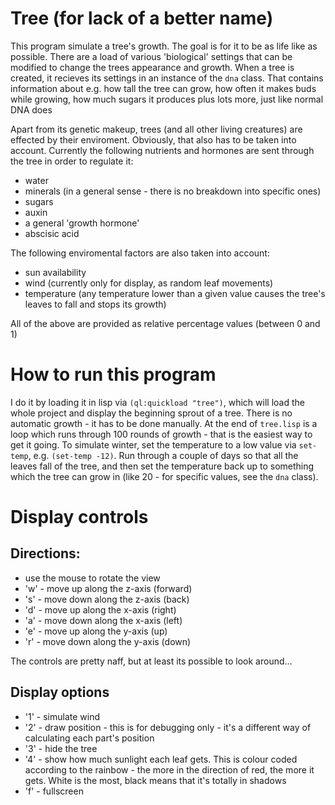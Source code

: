# Tree (for lack of a better name)

This program simulate a tree's growth. The goal is for it to be as life like as possible. There are a load of various 'biological' settings that can be modified to change the trees appearance and growth. When a tree is created, it recieves its settings in an instance of the `dna` class. That contains information about e.g. how tall the tree can grow, how often it makes buds while growing, how much sugars it produces plus lots more, just like normal DNA does

Apart from its genetic makeup, trees (and all other living creatures) are effected by their enviroment. Obviously, that also has to be taken into account. Currently the following nutrients and hormones are sent through the tree in order to regulate it:

* water
* minerals (in a general sense - there is no breakdown into specific ones)
* sugars
* auxin
* a general 'growth hormone'
* abscisic acid

The following enviromental factors are also taken into account:

* sun availability
* wind (currently only for display, as random leaf movements)
* temperature (any temperature lower than a given value causes the tree's leaves to fall and stops its growth)

All of the above are provided as relative percentage values (between 0 and 1)


# How to run this program

I do it by loading it in lisp via `(ql:quickload "tree")`, which will load the whole project and display the beginning sprout of a tree. There is no automatic growth - it has to be done manually. At the end of `tree.lisp` is a loop which runs through 100 rounds of growth - that is the easiest way to get it going.
  To simulate winter, set the temperature to a low value via `set-temp`, e.g. `(set-temp -12)`. Run through a couple of days so that all the leaves fall of the tree, and then set the temperature back up to something which the tree can grow in (like 20 - for specific values, see the `dna` class).

# Display controls

## Directions:

* use the mouse to rotate the view
* 'w' - move up along the z-axis (forward)
* 's' - move down along the z-axis (back)
* 'd' - move up along the x-axis (right)
* 'a' - move down along the x-axis (left)
* 'e' - move up along the y-axis (up)
* 'r' - move down along the y-axis (down)

The controls are pretty naff, but at least its possible to look around...

## Display options

* '1' - simulate wind
* '2' - draw position - this is for debugging only - it's a different way of calculating each part's position
* '3' - hide the tree
* '4' - show how much sunlight each leaf gets. This is colour coded according to the rainbow - the more in the direction of red, the more it gets. White is the most, black means that it's totally in shadows
* 'f' - fullscreen